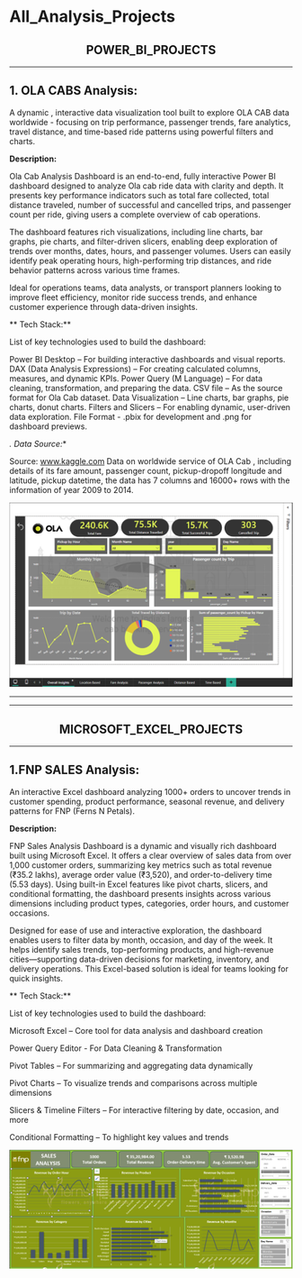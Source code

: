 # All_Analysis_Projects

<div align="center">
  <h2><strong>POWER_BI_PROJECTS</strong></h2>
</div>

---

**1. OLA CABS Analysis:** 
-----------------------
A dynamic , interactive data visualization tool built to explore OLA CAB data worldwide - focusing on trip performance, passenger trends, fare analytics, travel distance, and time-based ride patterns using powerful filters and charts.

**Description:**

 Ola Cab Analysis Dashboard is an end-to-end, fully interactive Power BI dashboard designed to analyze Ola cab ride data with clarity and depth. It presents key performance indicators such as total fare collected, total distance traveled, number of successful and cancelled trips, and passenger count per ride, giving users a complete overview of cab operations.

 The dashboard features rich visualizations, including line charts, bar graphs, pie charts, and filter-driven slicers, enabling deep exploration of trends over months, dates, hours, and passenger volumes. Users can easily identify peak operating hours, high-performing trip distances, and ride behavior patterns across various time frames.

 Ideal for operations teams, data analysts, or transport planners looking to improve fleet efficiency, monitor ride success trends, and enhance customer experience through data-driven insights.

** Tech Stack:**

List of key technologies used to build the dashboard:

Power BI Desktop – For building interactive dashboards and visual reports.
DAX (Data Analysis Expressions) – For creating calculated columns, measures, and dynamic KPIs.
Power Query (M Language) – For data cleaning, transformation, and preparing the data.
CSV file – As the source format for Ola Cab dataset.
Data Visualization – Line charts, bar graphs, pie charts, donut charts.
Filters and Slicers – For enabling dynamic, user-driven data exploration.
File Format - .pbix for development and .png for dashboard previews.

*. Data Source:**

Source: www.kaggle.com
Data on worldwide service of OLA Cab , including details of its fare amount, passenger count, pickup-dropoff longitude and latitude, pickup datetime, the data has 7 columns and 16000+ rows with the information of year 2009 to 2014.






![Overall Insights](https://github.com/Atufa-Ifrah/All_Analysis_Projects/blob/main/Power-BI-Projects/1.Overall%20Insights.png)

---
---

<div align="center">
  <h2><strong>MICROSOFT_EXCEL_PROJECTS</strong></h2>
</div>

---

**1.FNP SALES Analysis:** 
-----------------------
An interactive Excel dashboard analyzing 1000+ orders to uncover trends in customer spending, product performance, seasonal revenue, and delivery patterns for FNP (Ferns N Petals).


**Description:**

FNP Sales Analysis Dashboard is a dynamic and visually rich dashboard built using Microsoft Excel. It offers a clear overview of sales data from over 1,000 customer orders, summarizing key metrics such as total revenue (₹35.2 lakhs), average order value (₹3,520), and order-to-delivery time (5.53 days). Using built-in Excel features like pivot charts, slicers, and conditional formatting, the dashboard presents insights across various dimensions including product types, categories, order hours, and customer occasions.

Designed for ease of use and interactive exploration, the dashboard enables users to filter data by month, occasion, and day of the week. It helps identify sales trends, top-performing products, and high-revenue cities—supporting data-driven decisions for marketing, inventory, and delivery operations. This Excel-based solution is ideal for teams looking for quick insights.


** Tech Stack:**

List of key technologies used to build the dashboard:

Microsoft Excel – Core tool for data analysis and dashboard creation

Power Query Editor - For Data Cleaning & Transformation

Pivot Tables – For summarizing and aggregating data dynamically

Pivot Charts – To visualize trends and comparisons across multiple dimensions

Slicers & Timeline Filters – For interactive filtering by date, occasion, and more

Conditional Formatting – To highlight key values and trends




![Sales Analysis Dashboard](https://github.com/Atufa-Ifrah/All_Analysis_Projects/blob/main/FnP%20Sales%20Analysis/Sales%20Analysis%20Dashboard.png)
